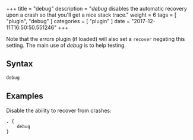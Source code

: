 +++
title = "debug"
description = "*debug* disables the automatic recovery upon a crash so that you'll get a nice stack trace."
weight = 6
tags = [ "plugin", "debug" ]
categories = [ "plugin" ]
date = "2017-12-11T16:50:50.551246"
+++

Note that the *errors* plugin (if loaded) will also set a `recover` negating this setting. The main
use of *debug* is to help testing.

## Syntax

~~~ txt
debug
~~~

## Examples

Disable the ability to recover from crashes:

~~~ corefile
. {
    debug
}
~~~
